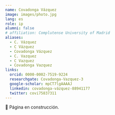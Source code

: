 ```yaml
---
name: Covadonga Vázquez
image: images/photo.jpg
lang: es
role: ip
alumni: false
# affiliation: Complutense University of Madrid
aliases:
  - C. Vázquez
  - C Vázquez
  - Covadonga Vázquez
  - C. Vazquez
  - C Vazquez
  - Covadonga Vazquez
links:
  orcid: 0000-0002-7519-9224
  researchgate: Covadonga-Vazquez-3
  google-scholar: mpCT7lgAAAAJ
  linkedin: covadonga-vázquez-88941177
  twitter: covi75837311
---
```


🚧 Página en construcción.